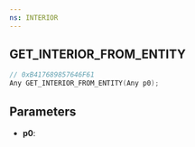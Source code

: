 ```yaml
---
ns: INTERIOR
---
```

## GET_INTERIOR_FROM_ENTITY

```c
// 0xB417689857646F61
Any GET_INTERIOR_FROM_ENTITY(Any p0);
```

## Parameters
* **p0**:
